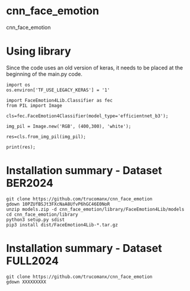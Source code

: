 # cnn_face_emotion
cnn_face_emotion


# Using library
Since the code uses an old version of keras, it needs to be placed at the beginning of the main.py code.

    import os
    os.environ['TF_USE_LEGACY_KERAS'] = '1'

    import FaceEmotion4Lib.Classifier as fec
    from PIL import Image

    cls=fec.FaceEmotion4Classifier(model_type='efficientnet_b3');

    img_pil = Image.new('RGB', (400,300), 'white');

    res=cls.from_img_pil(img_pil);

    print(res);

# Installation summary - Dataset BER2024

    git clone https://github.com/trucomanx/cnn_face_emotion
    gdown 10PZUfBSJt3FXcNaA8UfvP6hGC46E0NoR
    unzip models.zip -d cnn_face_emotion/library/FaceEmotion4Lib/models
    cd cnn_face_emotion/library
    python3 setup.py sdist
    pip3 install dist/FaceEmotion4Lib-*.tar.gz

# Installation summary - Dataset FULL2024

    git clone https://github.com/trucomanx/cnn_face_emotion
    gdown XXXXXXXXX
    

